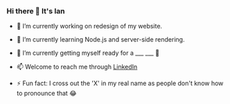 ### Hi there 👋 It's Ian

- 🔭 I’m currently working on redesign of my website.
- 🌱 I’m currently learning Node.js and server-side rendering.
- 🎯 I’m currently getting myself ready for a ___ ___ 🤫

- 📫 Welcome to reach me through [LinkedIn](https://www.linkedin.com/in/ian-cv/)
- ⚡ Fun fact: I cross out the 'X' in my real name as people don't know how to pronounce that 😂
